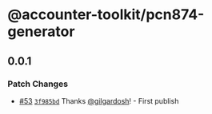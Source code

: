 # @accounter-toolkit/pcn874-generator

## 0.0.1

### Patch Changes

- [#53](https://github.com/gilgardosh/accounter-toolkit/pull/53) [`3f985bd`](https://github.com/gilgardosh/accounter-toolkit/commit/3f985bd5c79af3bb68d6b66c71862ffc60b47329) Thanks [@gilgardosh](https://github.com/gilgardosh)! - First publish
